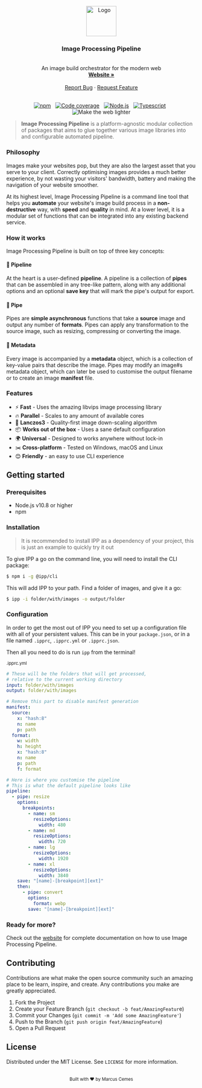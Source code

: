 <br />
<div align="center">

  <a href="https://github.com/MarcusCemes/image-processing-pipeline">
    <img src="https://ipp.vercel.app/img/logo.svg" alt="Logo" width="80" height="80">
  </a>
  <h3 align="center">Image Processing Pipeline</h3>

  <div align="center">
    <br />
    <span align="center">An image build orchestrator for the modern web</span>
    <br />
    <a href="https://ipp.vercel.app" align="center"><strong>Website »</strong></a>
    <br /><br />
    <span  align="center">
      <a href="https://github.com/MarcusCemes/image-processing-pipeline/issues">Report Bug</a>
      ·
      <a href="https://github.com/MarcusCemes/image-processing-pipeline/issues">Request Feature</a>
    </span>
    <br /><br />
  </div>

[![npm][badge-npm]][link-npm]&nbsp;&nbsp;
[![Code coverage][badge-coverage]][link-coverage]&nbsp;&nbsp;
[![Node.js][badge-node]][link-node]&nbsp;&nbsp;
[![Typescript][badge-typescript]][link-typescript]&nbsp;&nbsp;
![Make the web lighter][badge-lighter]

</div>

> **Image Processing Pipeline** is a platform-agnostic  modular collection of packages that aims to glue together various image libraries into and configurable automated pipeline.

### Philosophy

Images make your websites pop, but they are also the largest asset that you serve to your client. Correctly optimising images provides a much better experience, by not wasting your visitors' bandwidth, battery and making the navigation of your website smoother.

At its highest level, Image Processing Pipeline is a command line tool that helps you **automate** your website's image build process in a **non-destructive** way, with **speed** and **quality** in mind. At a lower level, it is a modular set of functions that can be integrated into any existing backend service.

### How it works

Image Processing Pipeline is built on top of three key concepts:

#### 🌴 Pipeline

At the heart is a user-defined **pipeline**. A pipeline is a collection of **pipes** that can be assembled in any tree-like pattern, along with any additional options and an optional **save key** that will mark the pipe's output for export.

#### 🔨 Pipe

Pipes are **simple asynchronous** functions that take a **source** image and output any number of **formats**. Pipes can apply any transformation to the source image, such as resizing, compressing or converting the image.

#### 🔖 Metadata

Every image is accompanied by a **metadata** object, which is a collection of key-value pairs that describe the image. Pipes may modify an image#s metadata object, which can later be used to customise the output filename or to create an image **manifest** file.

### Features

- ⚡ **Fast** - Uses the amazing libvips image processing library
- 🔥 **Parallel** - Scales to any amount of available cores
- 💎 **Lanczos3** - Quality-first image down-scaling algorithm
- 📦 **Works out of the box** - Uses a sane default configuration
- 🌍 **Universal** - Designed to works anywhere without lock-in
- ✂️ **Cross-platform** - Tested on Windows, macOS and Linux
- 😊 **Friendly** - an easy to use CLI experience

## Getting started

### Prerequisites

- Node.js v10.8 or higher
- npm

### Installation

> It is recommended to install IPP as a dependency of your project, this is just an example to quickly try it out

To give IPP a go on the command line, you will need to install the CLI package:

```bash
$ npm i -g @ipp/cli
```

This will add IPP to your path. Find a folder of images, and give it a go:

```bash
$ ipp -i folder/with/images -o output/folder
```

### Configuration

In order to get the most out of IPP you need to set up a configuration file with all of your persistent values. This can be in your `package.json`, or in a file named `.ipprc`, `.ipprc.yml` or `.ipprc.json`.

Then all you need to do is run `ipp` from the terminal!

<sub>.ipprc.yml</sub>

```yaml
# These will be the folders that will get processed,
# relative to the current working directory
input: folder/with/images
output: folder/with/images

# Remove this part to disable manifest generation
manifest:
  source:
    x: "hash:8"
    n: name
    p: path
  format:
    w: width
    h: height
    x: "hash:8"
    n: name
    p: path
    f: format

# Here is where you customise the pipeline
# This is what the default pipeline looks like
pipeline:
  - pipe: resize
    options:
      breakpoints:
        - name: sm
          resizeOptions:
            width: 480
        - name: md
          resizeOptions:
            width: 720
        - name: lg
          resizeOptions:
            width: 1920
        - name: xl
          resizeOptions:
            width: 3840
    save: "[name]-[breakpoint][ext]"
    then:
      - pipe: convert
        options:
          format: webp
        save: "[name]-[breakpoint][ext]"
```

### Ready for more?

Check out the [website][link-website] for complete documentation on how to use Image Processing Pipeline.

## Contributing

Contributions are what make the open source community such an amazing place to be learn, inspire, and create. Any contributions you make are greatly appreciated.

1. Fork the Project
2. Create your Feature Branch (`git checkout -b feat/AmazingFeatur`e)
3. Commit your Changes (`git commit -m 'Add some AmazingFeature'`)
4. Push to the Branch (`git push origin feat/AmazingFeature`)
5. Open a Pull Request

## License

Distributed under the MIT License. See `LICENSE` for more information.

<div align="center">
<br />
<sub>Built with ❤︎ by Marcus Cemes</sub>
</div>


<!-- BADGES -->

[badge-npm]: https://img.shields.io/badge/npm-CB3837.svg?style=for-the-badge&logo=npm
[badge-node]: https://img.shields.io/badge/Node.js--339933.svg?style=for-the-badge&logo=node.js
[badge-typescript]: https://img.shields.io/badge/Typescript--0074D9.svg?style=for-the-badge&logo=typescript
[badge-lighter]: https://img.shields.io/badge/Make_the_web-lighter-7FDBFF.svg?style=for-the-badge
[badge-coverage]: https://img.shields.io/codecov/c/github/MarcusCemes/image-processing-pipeline?style=for-the-badge

<!-- LINKS -->

[link-npm]: https://www.npmjs.com/org/ipp
[link-node]: https://nodejs.org
[link-typescript]: https://www.typescriptlang.org
[link-coverage]: https://codecov.io/gh/MarcusCemes/image-processing-pipeline

[link-website]: https://ipp.vercel.app